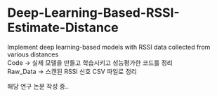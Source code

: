 # Deep-Learning-Based-RSSI-Estimate-Distance
Implement deep learning-based models with RSSI data collected from various distances <br/>
Code -> 실제 모델을 만들고 학습시키고 성능평가한 코드를 정리 </br>
Raw_Data -> 스캔된 RSSI 신호 CSV 파일로 정리 &nbsp; <br/>

해당 연구 논문 작성 중..
